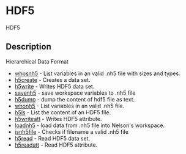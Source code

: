 

# HDF5

HDF5

## Description
Hierarchical Data Format


* [whosnh5](whosnh5.md) - List variables in an valid .nh5 file with sizes and types.
* [h5create](h5create.md) - Creates a data set.
* [h5write](h5write.md) - Writes HDF5 data set.
* [savenh5](savenh5.md) - save workspace variables to .nh5 file
* [h5dump](h5dump.md) - dump the content of hdf5 file as text.
* [whonh5](whonh5.md) - List variables in an valid .nh5 file.
* [h5ls](h5ls.md) - List the content of an HDF5 file.
* [h5writeatt](h5writeatt.md) - Writes HDF5 attribute.
* [loadnh5](loadnh5.md) - load data from .nh5 file into Nelson's workspace.
* [isnh5file](isnh5file.md) - Checks if filename a valid .nh5 file
* [h5read](h5read.md) - Read HDF5 data set.
* [h5readatt](h5readatt.md) - Read HDF5 attribute.



